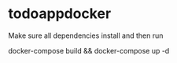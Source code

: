 # todoappdocker

Make sure all dependencies install and then run 

docker-compose build && docker-compose up -d

